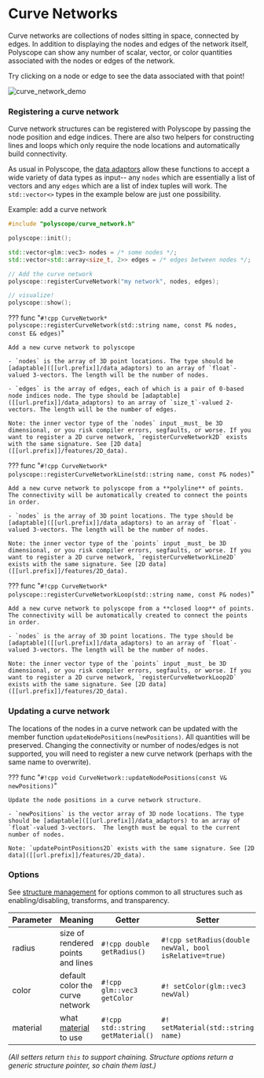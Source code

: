 # Curve Networks

Curve networks are collections of nodes sitting in space, connected by edges. In addition to displaying the nodes and edges of the network itself, Polyscope can show any number of scalar, vector, or color quantities associated with the nodes or edges of the network.

Try clicking on a node or edge to see the data associated with that point!

![curve_network_demo](../../media/curve_network_demo.gif)

### Registering a curve network

Curve network structures can be registered with Polyscope by passing the node position and edge indices. There are also two helpers for constructing lines and loops which only require the node locations and automatically build connectivity.

As usual in Polyscope, the [data adaptors]([[url.prefix]]/data_adaptors) allow these functions to accept a wide variety of data types as input-- any `nodes` which are essentially a list of vectors and any `edges` which are a list of index tuples will work. The `std::vector<>` types in the example below are just one possibility.

Example: add a curve network
```cpp
#include "polyscope/curve_network.h"

polyscope::init();

std::vector<glm::vec3> nodes = /* some nodes */;
std::vector<std::array<size_t, 2>> edges = /* edges between nodes */;

// Add the curve network
polyscope::registerCurveNetwork("my network", nodes, edges);

// visualize!
polyscope::show();
```

??? func "`#!cpp CurveNetwork* polyscope::registerCurveNetwork(std::string name, const P& nodes, const E& edges)`"

    Add a new curve network to polyscope

    - `nodes` is the array of 3D point locations. The type should be [adaptable]([[url.prefix]]/data_adaptors) to an array of `float`-valued 3-vectors. The length will be the number of nodes.

    - `edges` is the array of edges, each of which is a pair of 0-based node indices node. The type should be [adaptable]([[url.prefix]]/data_adaptors) to an array of `size_t`-valued 2-vectors. The length will be the number of edges.

    Note: the inner vector type of the `nodes` input _must_ be 3D dimensional, or you risk compiler errors, segfaults, or worse. If you want to register a 2D curve network, `registerCurveNetwork2D` exists with the same signature. See [2D data]([[url.prefix]]/features/2D_data).

??? func "`#!cpp CurveNetwork* polyscope::registerCurveNetworkLine(std::string name, const P& nodes)`"

    Add a new curve network to polyscope from a **polyline** of points. The connectivity will be automatically created to connect the points in order.

    - `nodes` is the array of 3D point locations. The type should be [adaptable]([[url.prefix]]/data_adaptors) to an array of `float`-valued 3-vectors. The length will be the number of nodes.

    Note: the inner vector type of the `points` input _must_ be 3D dimensional, or you risk compiler errors, segfaults, or worse. If you want to register a 2D curve network, `registerCurveNetworkLine2D` exists with the same signature. See [2D data]([[url.prefix]]/features/2D_data).


??? func "`#!cpp CurveNetwork* polyscope::registerCurveNetworkLoop(std::string name, const P& nodes)`"

    Add a new curve network to polyscope from a **closed loop** of points. The connectivity will be automatically created to connect the points in order.

    - `nodes` is the array of 3D point locations. The type should be [adaptable]([[url.prefix]]/data_adaptors) to an array of `float`-valued 3-vectors. The length will be the number of nodes.

    Note: the inner vector type of the `points` input _must_ be 3D dimensional, or you risk compiler errors, segfaults, or worse. If you want to register a 2D curve network, `registerCurveNetworkLoop2D` exists with the same signature. See [2D data]([[url.prefix]]/features/2D_data).


### Updating a curve network

The locations of the nodes in a curve network can be updated with the member function `updateNodePositions(newPositions)`. All quantities will be preserved. Changing the connectivity or number of nodes/edges is not supported, you will need to register a new curve network (perhaps with the same name to overwrite).


??? func "`#!cpp void CurveNetwork::updateNodePositions(const V& newPositions)`"

    Update the node positions in a curve network structure.

    - `newPositions` is the vector array of 3D node locations. The type should be [adaptable]([[url.prefix]]/data_adaptors) to an array of `float`-valued 3-vectors.  The length must be equal to the current number of nodes.

    Note: `updatePointPositions2D` exists with the same signature. See [2D data]([[url.prefix]]/features/2D_data).


### Options

See [structure management]([[url.prefix]]/structures/structure_management/#structure-options) for options common to all structures such as enabling/disabling, transforms, and transparency.

**Parameter** | **Meaning** | **Getter** | **Setter** | **Persistent?**
--- | --- | --- | --- | ---
radius | size of rendered points and lines | `#!cpp double getRadius()` | `#!cpp setRadius(double newVal, bool isRelative=true)` | [yes]([[url.prefix]]/basics/parameters/#persistent-values) |
color | default color the curve network | `#!cpp glm::vec3 getColor` | `#! setColor(glm::vec3 newVal)` | [yes]([[url.prefix]]/basics/parameters/#persistent-values) |
material | what [material]([[url.prefix]]/features/materials) to use | `#!cpp std::string getMaterial()` | `#! setMaterial(std::string name)` | [yes]([[url.prefix]]/basics/parameters/#persistent-values) |

_(All setters return `this` to support chaining. Structure options return a generic structure pointer, so chain them last.)_
